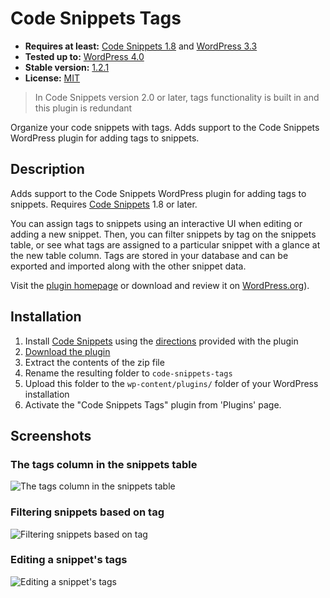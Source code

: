 # Code Snippets Tags

* __Requires at least:__ [Code Snippets 1.8][code-snippets-github] and [WordPress 3.3](http://wordpress.org/download/)
* __Tested up to:__ [WordPress 4.0](http://wordpress.org/download/)
* __Stable version:__ [1.2.1](http://downloads.wordpress.org/plugin/code-snippets-tags.latest-stable.zip)
* __License:__ [MIT](http://opensource.org/licenses/MIT)

> In Code Snippets version 2.0 or later, tags functionality is built in and this plugin is redundant

Organize your code snippets with tags. Adds support to the Code Snippets WordPress plugin for adding tags to snippets.

## Description

Adds support to the Code Snippets WordPress plugin for adding tags to snippets. Requires [Code Snippets][code-snippets-github] 1.8 or later.

You can assign tags to snippets using an interactive UI when editing or adding a new snippet. Then, you can filter snippets by tag on the snippets table, or see what tags are assigned to a particular snippet with a glance at the new table column. Tags are stored in your database and can be exported and imported along with the other snippet data.

Visit the [plugin homepage](http://code-snippets.bungeshea.com/plugins/tags/) or download and review it on [WordPress.org](http://wordpress.org/plugins/code-snippets-tags)).

## Installation

1. Install [Code Snippets][code-snippets-github] using the [directions](https://github.com/bungeshea/code-snippets#installation) provided with the plugin
1. [Download the plugin](https://github.com/bungeshea/code-snippets-tags/archive/master.zip)
1. Extract the contents of the zip file
1. Rename the resulting folder to `code-snippets-tags`
1. Upload this folder to the `wp-content/plugins/` folder of your WordPress installation
1. Activate the "Code Snippets Tags" plugin from 'Plugins' page.

## Screenshots

### The tags column in the snippets table
![The tags column in the snippets table](screenshot-1.jpg "The tags column in the snippets table")

### Filtering snippets based on tag
![Filtering snippets based on tag](screenshot-2.jpg "Filtering snippets based on tag")

### Editing a snippet's tags
![Editing a snippet's tags](screenshot-3.jpg "Editing a snippet's tags")

  [code-snippets-github]: https://github.com/bungeshea/code-snippets
